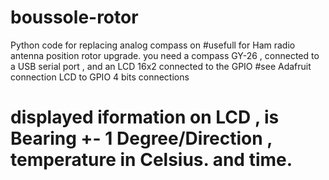 # boussole-rotor
Python code for replacing analog compass on 
#usefull for Ham radio antenna position rotor upgrade.
you need a compass  GY-26  , connected to a USB serial port , and an LCD 16x2   connected to the GPIO 
#see Adafruit connection LCD to GPIO 4 bits connections
# displayed iformation  on LCD , is  Bearing  +- 1 Degree/Direction , temperature in Celsius. and time.
